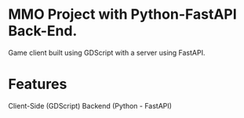 # MMO Project with Python-FastAPI Back-End. 

Game client built using GDScript with a server using FastAPI.

# Features

Client-Side (GDScript)
Backend (Python - FastAPI)


